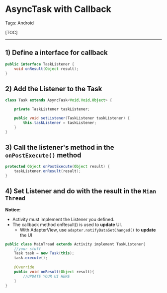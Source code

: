 ﻿# AsyncTask with Callback

Tags: Android

[TOC]

---

## 1) Define a interface for callback
```java
public interface TaskListener {
    void onResult(Object result);
}
```
## 2) Add the Listener to the Task
```java
class Task extends AsyncTask<Void,Void,Object> {

    private TaskListener taskListener;

    public void setListener(TaskListener taskListener) {
        this.taskListener = taskListener;
    }
}
```
## 3) Call the listener's method in the `onPostExecute()` method
```java
protected Object onPostExecute(Object result) {
    taskListener.onResult(result);
}
```
## 4) Set Listener and do with the result in the `Mian Thread`
**Notice:**

- Activity must implement the Listener you defined.
- The callback method onResult() is used to **update** UI.
    - With AdapterView, use `adapter.notifyDataSetChanged()` to **update** the UI
    
```java
public class MainTread extends Activity implement TaskListener{
    //your stuff
    Task task = new Task(this);
    task.execute();
    
    @Override
    public void onResult(Object result){
        //UPDATE YOUR UI HERE
    }
}
```
